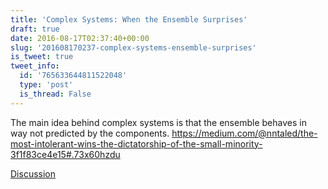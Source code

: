 ```yaml
---
title: 'Complex Systems: When the Ensemble Surprises'
draft: true
date: 2016-08-17T02:37:40+00:00
slug: '201608170237-complex-systems-ensemble-surprises'
is_tweet: true
tweet_info:
  id: '765633644811522048'
  type: 'post'
  is_thread: False
---
```




The main idea behind complex systems is that the ensemble behaves in way not predicted by the components. <https://medium.com/@nntaled/the-most-intolerant-wins-the-dictatorship-of-the-small-minority-3f1f83ce4e15#.73x60hzdu>

[Discussion](https://x.com/sytelus/status/765633644811522048)
